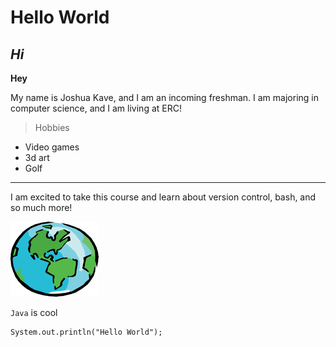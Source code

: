 # Hello World
## *Hi*

**Hey**

My name is Joshua Kave, and I am an incoming freshman. I am majoring in computer science, and I am living at ERC!

>Hobbies
* Video games
* 3d art
* Golf

---

I am excited to take this course and learn about version control, bash, and so much more!

![Image](/images/lab0/world.png)

`Java` is cool

```
System.out.println("Hello World");
```